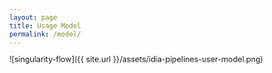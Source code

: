 ```yaml
---
layout: page
title: Usage Model
permalink: /model/
---
```


![singularity-flow]({{ site.url }}/assets/idia-pipelines-user-model.png)
